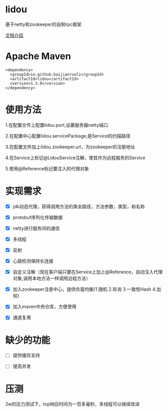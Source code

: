 # lidou
基于netty和zookeeper的自制rpc框架

[文档介绍](https://blog.csdn.net/bai1112/article/details/110404380)
# Apache Maven

```
<dependency>
  <groupId>io.github.baijianruoli</groupId>
  <artifactId>lidou</artifactId>
  <version>1.3.0</version>
</dependency>
```

# 使用方法

1.在配置文件上配置lidou.port,设置服务器netty端口

2.在配置中心配置lidou.servicePackage,是Service的扫描路径

3.在配置文件加上lidou.zookeeper.url，为zookeeper的注册地址

4.在Service上标记@LidouService注解，使其作为远程服务的Service

5.使用@Reference标记要注入的代理对象

# 实现需求
- [x] jdk动态代理，获得调用方法的类全路径，方法参数，类型，和名称

- [x] protobuf序列化传输数据

- [x] netty进行服务间的通信

- [x] 多线程

- [x] 反射

- [x] 心跳检测保持长连接

- [x] 自定义注解（现在客户端只要在Service上加上@Reference，自动注入代理对象,调用本地方法一样调用远程方法）

- [x] 加入zookeeper注册中心，提供负载均衡(1.随机 2.轮询 3.一致性Hash 4.加权)

- [x] 加入maven中央仓库，方便使用

- [x] 通道复用

# 缺少的功能
- [ ]  提供缓存支持
- [ ]  提高并发



# 压测
2w的压力测试下，tcp响应时间为一百多毫秒，多线程可以继续改进
